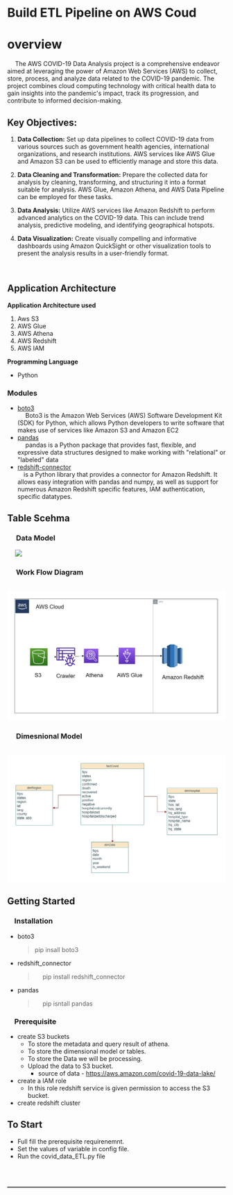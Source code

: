 # **Build ETL Pipeline on AWS Coud**
# **overview**
&emsp; The AWS COVID-19 Data Analysis project is a comprehensive endeavor aimed at leveraging the power of Amazon Web Services (AWS) to collect, store, process, and analyze data related to the COVID-19 pandemic. The project combines cloud computing technology with critical health data to gain insights into the pandemic's impact, track its progression, and contribute to informed decision-making.
## **Key Objectives:**

1. **Data Collection:** Set up data pipelines to collect COVID-19 data from various sources such as government health agencies, international organizations, and research institutions. AWS services like AWS Glue and Amazon S3 can be used to efficiently manage and store this data.

2. **Data Cleaning and Transformation:** Prepare the collected data for analysis by cleaning, transforming, and structuring it into a format suitable for analysis. AWS Glue, Amazon Athena, and AWS Data Pipeline can be employed for these tasks.

3. **Data Analysis:** Utilize AWS services like Amazon Redshift to perform advanced analytics on the COVID-19 data. This can include trend analysis, predictive modeling, and identifying geographical hotspots.

4. **Data Visualization:** Create visually compelling and informative dashboards using Amazon QuickSight or other visualization tools to present the analysis results in a user-friendly format.
<br>

## **Application Architecture**
**Application Architecture used**
1. Aws S3
2. AWS Glue
3. AWS Athena
4. AWS Redshift
5. AWS IAM

**Programming Language**
* Python

### **Modules**
* [boto3](https://pypi.org/project/boto3)\
 &emsp; Boto3 is the Amazon Web Services (AWS) Software Development Kit (SDK) for Python, which allows Python developers to write software that makes use of services like Amazon S3 and Amazon EC2
* [pandas](https://pypi.org/project/pandas/)\
  &emsp; pandas is a Python package that provides fast, flexible, and expressive data structures designed to make working with "relational" or "labeled" data
* [redshift-connector](https://pypi.org/project/redshift-connector/)\
  &emsp;is a Python library that provides a connector for Amazon Redshift. It allows easy integration with pandas and numpy, as well as support for numerous Amazon Redshift specific features, IAM authentication, specific datatypes.

## **Table Scehma**
### &emsp; **Data Model**
&emsp; ![](https://github.com/rishabh-kalia-rk/covid_data_analysis_ETL_pipeline/blob/main/image/data_model.jpg)

### &emsp; **Work Flow Diagram**
&emsp; ![](image\workflow.jpg)

### &emsp; **Dimesnional Model**
&emsp; ![](image\dimension_model.jpg)
<br>

## **Getting Started**
### &emsp;**Installation**
* boto3
     > pip insall boto3
* redshift_connector 
     >&emsp; pip install redshift_connector
* pandas
     >&emsp; pip isntall pandas

### &emsp;**Prerequisite**
* create S3 buckets
  * To store the metadata and query result of athena. 
  * To store the dimensional model or tables.
  * To store the Data we will be processing.
  * Upload the data to S3 bucket.
    * source of data - https://aws.amazon.com/covid-19-data-lake/
* create a IAM role
  * In this role redshift service is given permission to access the S3 bucket.
* create redshift cluster

## To Start
* Full fill the prerequisite requirenemnt.
* Set the values of variable in config file.
* Run the covid_data_ETL.py file

<br>
<br>
<hr style="height:2px;border:none;color:#333;background-color:#333;">

